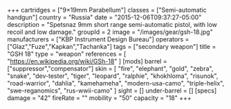 +++
cartridges = ["9×19mm Parabellum"]
classes = ["Semi-automatic handgun"]
country = "Russia"
date = "2015-12-06T09:37:27-05:00"
description = "Spetsnaz 9mm short range semi-automatic pistol, with low recoil and low damage."
groupId = 2
image = "/images/gear/gsh-18.jpg"
manufacturers = ["KBP Instrument Design Bureau"]
operators = ["Glaz","Fuze","Kapkan","Tachanka"]
tags = ["secondary weapon"]
title = "GSH 18"
type = "weapon"
references = [
  "https://en.wikipedia.org/wiki/GSh-18"
]
[mods]
  barrel = ["suppressor","compensator"]
  skin = [
    "fire",
    "elephant",
    "gold",
    "zebra",
    "snake",
    "dev-tester",
    "tiger",
    "leopard",
    "ralphie",
    "khokhloma",
    "risunok",
    "road-warrior",
    "dahlia",
    "kamehameha",
    "modern-usa-camo",
    "triple-helix",
    "swe-reganomics",
    "rus-wwii-camo"
  ]
  sight = []
  under-barrel = []
[specs]
  damage = "42"
  fireRate = ""
  mobility = "50"
  capacity = "18"
+++
